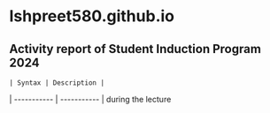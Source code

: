 # Ishpreet580.github.io
## Activity report of Student Induction Program 2024

	| Syntax | Description |
| ----------- | ----------- | 
during the lecture 
